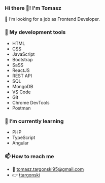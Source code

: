 ### Hi there 👋! I'm Tomasz

👀 I’m looking for a job as Frontend Developer.

### 🔨 My development tools
* HTML
* CSS
* JavaScript
* Bootstrap
* SaSS
* ReactJS
* REST API
* SQL
* MongoDB
* VS Code
* Git
* Chrome DevTools
* Postman


### 🌱 I’m currently learning
* PHP
* TypeScript
* Angular


### 📫 How to reach me 
* 📧 tomasz.targonski95@gmail.com
* 👉 [ttargonski](https://ttargonski.netlify.app/)

